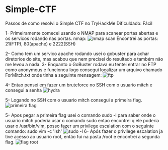 # Simple-CTF
Passos de como resolvi o Simple CTF no TryHackMe
Dificuldado: Fácil

1- Primeiramente comecei usando o NMAP para scanear portas abertas e os servicos rodando nas portas.
nmap: ![nmap scan](https://user-images.githubusercontent.com/52061729/97948201-9fd3d480-1d6e-11eb-9380-78987655df0f.png)
Encontrei as portas: 21(FTP), 80(apache) e 2222(SSH)

2- Como tem um servico apache rodando usei o gobuster para achar diretorios do site, mas acabou que nem precisei do resultado e também não me levou a nada.
3- Enquanto o GoBuster rodava eu tentei entrar no FTP como anonymous e funcionou logo consegui localizar um arquivo chamado ForMitch.txt onde tinha a seguinte mensagem:
![ftp](https://user-images.githubusercontent.com/52061729/97948256-ca259200-1d6e-11eb-8d41-46624404d0ab.png)

4- Entao pensei em fazer um bruteforce no SSH com o usuario mitch e consegui a senha
![hydra](https://user-images.githubusercontent.com/52061729/97948303-e88b8d80-1d6e-11eb-9138-efbd69658f5c.png)

5- Logando no SSH com o usuario mitch consegui a primeira flag.
![primeira flag](https://user-images.githubusercontent.com/52061729/97948322-f3deb900-1d6e-11eb-9f74-a64c385bd71e.png)

5- Apos pegar a primeira flag usei o comando sudo -l para saber onde o usuario mitch poderia usar o comando sudo entao encontrei q ele poderia usar o /usr/bin/vim, posso fazer um privilege escalation com o seguinte comando: sudo vim -c '!sh'
![sudo -l](https://user-images.githubusercontent.com/52061729/97948337-fd682100-1d6e-11eb-8eb1-2463146f4ebc.png)
6- Após fazer o privilege escalation ja tive acesso ao usuario root, então fui na pasta /root e encontrei a segunda flag.
![flag root](https://user-images.githubusercontent.com/52061729/97948353-0a851000-1d6f-11eb-8444-938cd788d199.png)

